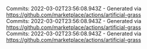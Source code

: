 Commits: 2022-03-02T23:56:08.943Z - Generated via https://github.com/marketplace/actions/artificial-grass
<br>
Commits: 2022-03-02T23:56:08.943Z - Generated via https://github.com/marketplace/actions/artificial-grass
<br>
Commits: 2022-03-02T23:56:08.943Z - Generated via https://github.com/marketplace/actions/artificial-grass
<br>
